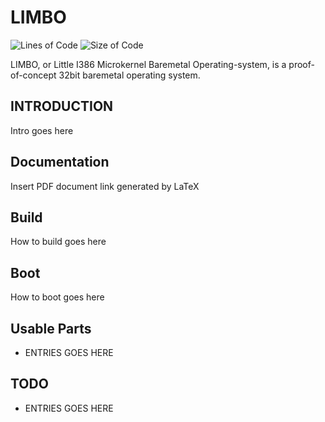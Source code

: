 # LIMBO
![Lines of Code](https://img.shields.io/badge/ProjectLines-4901-cyan)
![Size of Code](https://img.shields.io/badge/ProjectSize-172%20K-yellow)

LIMBO, or Little I386 Microkernel Baremetal Operating-system,
is a proof-of-concept 32bit baremetal operating system.

## INTRODUCTION

Intro goes here

## Documentation

Insert PDF document link generated by LaTeX

## Build

How to build goes here

## Boot

How to boot goes here

## Usable Parts

* ENTRIES GOES HERE

## TODO

* ENTRIES GOES HERE
